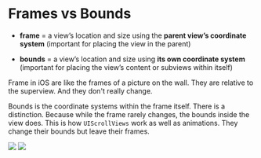 # Frames vs Bounds

- **frame** = a view’s location and size using the **parent view’s coordinate system** (important for placing the view in the parent)

- **bounds** = a view’s location and size using **its own coordinate system** (important for placing the view’s content or subviews within itself)

Frame in iOS are like the frames of a picture on the wall. They are relative to the superview. And they don't really change.

Bounds is the coordinate systems within the frame itself. There is a distinction. Because while the frame rarely changes, the bounds inside the view does. This is how `UIScrollViews` work as well as animations. They change their bounds but leave their frames.

<img src="https://github.com/jrasmusson/ios-starter-kit/blob/master/basics/FramesVsBounds/images/frame1.png"/>

<img src="https://github.com/jrasmusson/ios-starter-kit/blob/master/basics/FramesVsBounds/images/frame2.png"/>

